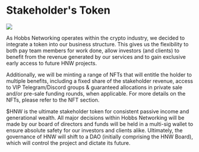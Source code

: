 # Stakeholder's Token

![](../../.gitbook/assets/stakeholders\_b\_1.png)

As Hobbs Networking operates within the crypto industry, we decided to integrate a token into our business structure. This gives us the flexibility to both pay team members for work done, allow investors (and clients) to benefit from the revenue generated by our services and to gain exclusive early access to future HNW projects.

Additionally, we will be minting a range of NFTs that will entitle the holder to multiple benefits, including a fixed share of the stakeholder revenue, access to VIP Telegram/Discord groups & guaranteed allocations in private sale and/or pre-sale funding rounds, when applicable. For more details on the NFTs, please refer to the NFT section.

$HNW is the ultimate stakeholder token for consistent passive income and generational wealth. All major decisions within Hobbs Networking will be made by our board of directors and funds will be held in a multi-sig wallet to ensure absolute safety for our investors and clients alike. Ultimately, the governance of HNW will shift to a DAO (initially comprising the HNW Board), which will control the project and dictate its future.
